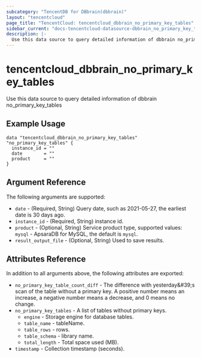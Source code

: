 ```yaml
---
subcategory: "TencentDB for DBbrain(dbbrain)"
layout: "tencentcloud"
page_title: "TencentCloud: tencentcloud_dbbrain_no_primary_key_tables"
sidebar_current: "docs-tencentcloud-datasource-dbbrain_no_primary_key_tables"
description: |-
  Use this data source to query detailed information of dbbrain no_primary_key_tables
---
```


# tencentcloud_dbbrain_no_primary_key_tables

Use this data source to query detailed information of dbbrain no_primary_key_tables

## Example Usage

```hcl
data "tencentcloud_dbbrain_no_primary_key_tables" "no_primary_key_tables" {
  instance_id = ""
  date        = ""
  product     = ""
}
```

## Argument Reference

The following arguments are supported:

* `date` - (Required, String) Query date, such as 2021-05-27, the earliest date is 30 days ago.
* `instance_id` - (Required, String) instance id.
* `product` - (Optional, String) Service product type, supported values: `mysql` - ApsaraDB for MySQL, the default is `mysql`.
* `result_output_file` - (Optional, String) Used to save results.

## Attributes Reference

In addition to all arguments above, the following attributes are exported:

* `no_primary_key_table_count_diff` - The difference with yesterday&amp;#39;s scan of the table without a primary key. A positive number means an increase, a negative number means a decrease, and 0 means no change.
* `no_primary_key_tables` - A list of tables without primary keys.
  * `engine` - Storage engine for database tables.
  * `table_name` - tableName.
  * `table_rows` - rows.
  * `table_schema` - library name.
  * `total_length` - Total space used (MB).
* `timestamp` - Collection timestamp (seconds).



